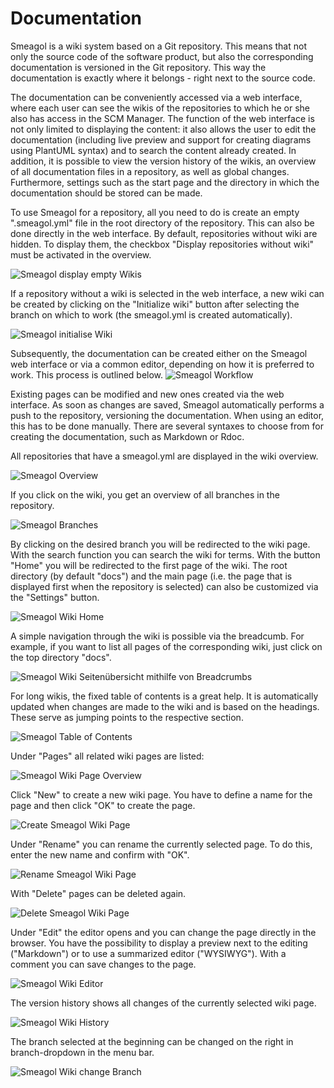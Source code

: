 # Documentation

Smeagol is a wiki system based on a Git repository. This means that not only the source code of the software product, but also the corresponding documentation is versioned in the Git repository. This way the documentation is exactly where it belongs - right next to the source code.  

The documentation can be conveniently accessed via a web interface, where each user can see the wikis of the repositories to which he or she also has access in the SCM Manager. The function of the web interface is not only limited to displaying the content: it also allows the user to edit the documentation (including live preview and support for creating diagrams using PlantUML syntax) and to search the content already created. In addition, it is possible to view the version history of the wikis, an overview of all documentation files in a repository, as well as global changes. Furthermore, settings such as the start page and the directory in which the documentation should be stored can be made.

To use Smeagol for a repository, all you need to do is create an empty
".smeagol.yml" file in the root directory of the repository. This can also be done directly in the web interface. By default, repositories without wiki are hidden. To display them, the checkbox "Display repositories without wiki" must be activated in the overview.

![Smeagol display empty Wikis](figures/smeagol/SmeagolShowEmptyRepos_EN.png)

If a repository without a wiki is selected in the web interface, a new wiki can be created by clicking on the "Initialize wiki" button after selecting the branch on which to work (the smeagol.yml is created automatically).

![Smeagol initialise Wiki ](figures/smeagol/SmeagolInitRepo_EN.png)

Subsequently, the documentation can be created either on the Smeagol web interface or via a common editor, depending on how it is preferred to work. This process is outlined below.
![Smeagol Workflow](figures/smeagol/SmeagolWorkflow.png)

Existing pages can be modified and new ones created via the web interface. As soon as changes are saved, Smeagol automatically performs a push to the repository, versioning the documentation. When using an editor, this has to be done manually. There are several syntaxes to choose from for creating the documentation, such as Markdown or Rdoc.

All repositories that have a smeagol.yml are displayed in the wiki overview.

![Smeagol Overview](figures/smeagol/SmeagolOverview_EN.png)

If you click on the wiki, you get an overview of all branches in the repository.

![Smeagol Branches](figures/smeagol/SmeagolBranches_EN.png)

By clicking on the desired branch you will be redirected to the wiki page.
With the search function you can search the wiki for terms. With the button "Home" you will be redirected to the first page of the wiki.
The root directory (by default "docs") and the main page (i.e. the page that is displayed first when the repository is selected) can also be customized via the "Settings" button.

![Smeagol Wiki Home](figures/smeagol/SmeagolWiki_EN.png)

A simple navigation through the wiki is possible via the breadcumb. For example, if you want to list all pages of the corresponding wiki, just click on the top directory "docs".

![Smeagol Wiki Seitenübersicht mithilfe von Breadcrumbs](figures/smeagol/SmeagolBreadcrumb_EN.png)

For long wikis, the fixed table of contents is a great help. It is automatically updated when changes are made to the wiki and is based on the headings. These serve as jumping points to the respective section.

![Smeagol Table of Contents](figures/smeagol/SmeagolTableOfContents_EN.png)

Under "Pages" all related wiki pages are listed:

![Smeagol Wiki Page Overview](figures/smeagol/SmeagolWikiPages_EN.png)

Click "New" to create a new wiki page. You have to define a name for the page and then click "OK" to create the page.

![Create Smeagol Wiki Page](figures/smeagol/SmeagolWikiNewPage_EN.png)

Under "Rename" you can rename the currently selected page. To do this, enter the new name and confirm with "OK".

![Rename Smeagol Wiki Page](figures/smeagol/SmeagolWikiRenamePage_EN.png)

With "Delete" pages can be deleted again.

![Delete Smeagol Wiki Page](figures/smeagol/SmeagolWikiDeletePage_EN.png)

Under "Edit" the editor opens and you can change the page directly in the browser. You have the possibility to display a preview next to the editing ("Markdown") or to use a summarized editor ("WYSIWYG"). With a comment you can save changes to the page.

![Smeagol Wiki Editor](figures/smeagol/SmeagolEditor_EN.png)

The version history shows all changes of the currently selected wiki page.

![Smeagol Wiki History](figures/smeagol/SmeagolHistory_EN.png)

The branch selected at the beginning can be changed on the right in branch-dropdown in the menu bar.

![Smeagol Wiki change Branch](figures/smeagol/SmeagolBranchDropdown_EN.png)
